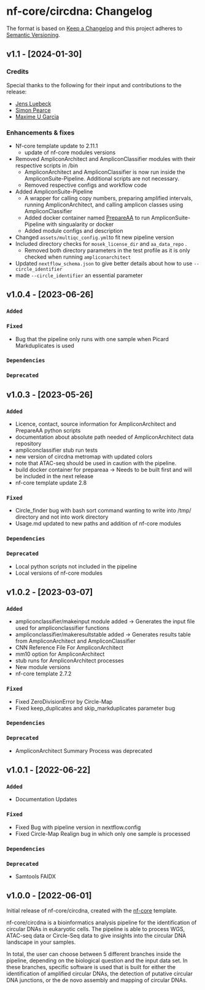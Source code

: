 # nf-core/circdna: Changelog

The format is based on [Keep a Changelog](https://keepachangelog.com/en/1.0.0/)
and this project adheres to [Semantic Versioning](https://semver.org/spec/v2.0.0.html).

## v1.1 - [2024-01-30]

### Credits

Special thanks to the following for their input and contributions to the release:

- [Jens Luebeck](https://github.com/jluebeck)
- [Simon Pearce](https://github.com/SPPearce)
- [Maxime U Garcia](https://github.com/maxulysse)

### Enhancements & fixes

- Nf-core template update to 2.11.1
  - update of nf-core modules versions
- Removed AmpliconArchitect and AmpliconClassifier modules with their respective scripts in /bin
  - AmpliconArchitect and AmpliconClassifier is now run inside the AmpliconSuite-Pipeline. Additional scripts are not necessary.
  - Removed respective configs and workflow code
- Added AmpliconSuite-Pipeline
  - A wrapper for calling copy numbers, preparing amplified intervals, running AmpliconArchitect, and calling amplicon classes using AmpliconClassifier
  - Added docker container named [PrepareAA](https://quay.iorepository/nf-core/prepareaa?tab=tags) to run AmpliconSuite-Pipeline with singualarity or docker
  - Added module configs and description
- Changed `assets/multiqc_config.yml`to fit new pipeline version
- Included directory checks for `mosek_license_dir` and `aa_data_repo` .
  - Removed both directory parameters in the test profile as it is only checked when running `ampliconarchitect`
- Updated `nextflow_schema.json` to give better details about how to use `--circle_identifier`
- made `--circle_identifier` an essential parameter

## v1.0.4 - [2023-06-26]

### `Added`

### `Fixed`

- Bug that the pipeline only runs with one sample when Picard Markduplicates is used

### `Dependencies`

### `Deprecated`

## v1.0.3 - [2023-05-26]

### `Added`

- Licence, contact, source information for AmpliconArchitect and PrepareAA python scripts
- documentation about absolute path needed of AmpliconArchitect data repository
- ampliconclassifier stub run tests
- new version of circdna metromap with updated colors
- note that ATAC-seq should be used in caution with the pipeline.
- build docker container for prepareaa -> Needs to be built first and will be included in the next release
- nf-core template update 2.8

### `Fixed`

- Circle_finder bug with bash sort command wanting to write into /tmp/ directory and not into work directory
- Usage.md updated to new paths and addition of nf-core modules

### `Dependencies`

### `Deprecated`

- Local python scripts not included in the pipeline
- Local versions of nf-core modules

## v1.0.2 - [2023-03-07]

### `Added`

- ampliconclassifier/makeinput module added -> Generates the input file used for ampliconclassifier functions
- ampliconclassifier/makeresultstable added -> Generates results table from AmpliconArchitect and AmpliconClassifier
- CNN Reference File For AmpliconArchitect
- mm10 option for AmpliconArchitect
- stub runs for AmpliconArchitect processes
- New module versions
- nf-core template 2.7.2

### `Fixed`

- Fixed ZeroDivisionError by Circle-Map
- Fixed keep_duplicates and skip_markduplicates parameter bug

### `Dependencies`

### `Deprecated`

- AmpliconArchitect Summary Process was deprecated

## v1.0.1 - [2022-06-22]

### `Added`

- Documentation Updates

### `Fixed`

- Fixed Bug with pipeline version in nextflow.config
- Fixed Circle-Map Realign bug in which only one sample is processed

### `Dependencies`

### `Deprecated`

- Samtools FAIDX

## v1.0.0 - [2022-06-01]

Initial release of nf-core/circdna, created with the [nf-core](https://nf-co.re/) template.

nf-core/circdna is a bioinformatics analysis pipeline for the identification of circular DNAs in eukaryotic cells. The pipeline is able to process WGS, ATAC-seq data or Circle-Seq data to give insights into the circular DNA landscape in your samples.

In total, the user can choose between 5 different branches inside the pipeline, depending on the biological question and the input data set. In these branches, specific software is used that is built for either the identification of amplified circular DNAs, the detection of putative circular DNA junctions, or the de novo assembly and mapping of circular DNAs.
